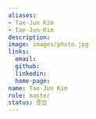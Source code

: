 ```yaml
---
aliases:
- Tae-Jun Kim
- Tae-Jun-Kim
description: 
image: images/photo.jpg
links:
  email: 
  github: 
  linkedin: 
  home-page: 
name: Tae-Jun Kim
role: master
status: 졸업
---
```

